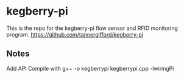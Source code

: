 # kegberry-pi

This is the repo for the kegberry-pi flow sensor and RFID monitoring program.
https://github.com/tannergifford/kegberry-pi

## Notes

Add API
Compile with g++ -o kegberrypi kegberrypi.cpp -lwiringPi



